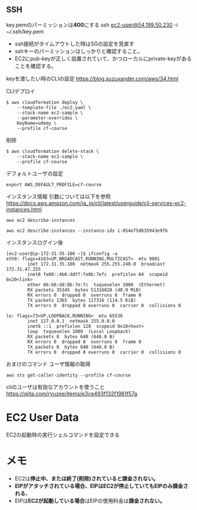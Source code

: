 ## SSH
key.pemのパーミッションは**400**にする
ssh ec2-user@54.199.50.230 -i ~/.ssh/key.pem

- ssh接続がタイムアウトした時はSGの設定を見直す
- sshキーのパーミッションはしっかりと確認すること。
- EC2にpub-keyが正しく設置されていて、かつローカルにprivate-keyがあることを確認する。

keyを渡したい時のCLIの設定
https://blog.suzuxander.com/aws/34.html

CLIデプロイ

```
$ aws cloudformation deploy \
    --template-file ./ec2.yaml \
    --stack-name ec2-sample \
    --parameter-overrides \
    KeyName=udemy \
    --profile cf-course
```

削除

```
$ aws cloudformation delete-stack \
    --stack-name ec2-sample \
    --profile cf-course
```

デフォルトユーザの設定

```
export AWS_DEFAULT_PROFILE=cf-course
```

インスタンス情報
引数については以下を参照
https://docs.aws.amazon.com/ja_jp/cli/latest/userguide/cli-services-ec2-instances.html

```
aws ec2 describe-instances 

aws ec2 describe-instances --instance-ids i-054e75d635943e9fb 
```

インスタンスログイン後
```
[ec2-user@ip-172-31-35-186 ~]$ ifconfig -a
eth0: flags=4163<UP,BROADCAST,RUNNING,MULTICAST>  mtu 9001
        inet 172.31.35.186  netmask 255.255.240.0  broadcast 172.31.47.255
        inet6 fe80::4b6:ddff:fe8b:7efc  prefixlen 64  scopeid 0x20<link>
        ether 06:b6:dd:8b:7e:fc  txqueuelen 1000  (Ethernet)
        RX packets 35345  bytes 51316820 (48.9 MiB)
        RX errors 0  dropped 0  overruns 0  frame 0
        TX packets 1365  bytes 117316 (114.5 KiB)
        TX errors 0  dropped 0 overruns 0  carrier 0  collisions 0

lo: flags=73<UP,LOOPBACK,RUNNING>  mtu 65536
        inet 127.0.0.1  netmask 255.0.0.0
        inet6 ::1  prefixlen 128  scopeid 0x10<host>
        loop  txqueuelen 1000  (Local Loopback)
        RX packets 8  bytes 648 (648.0 B)
        RX errors 0  dropped 0  overruns 0  frame 0
        TX packets 8  bytes 648 (648.0 B)
        TX errors 0  dropped 0 overruns 0  carrier 0  collisions 0
```

おまけのコマンド
ユーザ情報の取得
```
aws sts get-caller-identity --profile cf-course
```

cliのユーザは有効なアカウントを使うこと
https://qiita.com/ryuzee/items/e3ce493f132f1981f57a

# EC2 User Data
EC2の起動時の実行シェルコマンドを設定できる

# メモ
- EC2は**停止中、または終了(削除)**されていると**課金されない。**
- **EIPがアタッチされている場合、**EIPはEC2が停止していても**EIPのみ課金される**。
- EIPは**EC2が起動している場合**はEIPの使用料金は**課金されない。**

